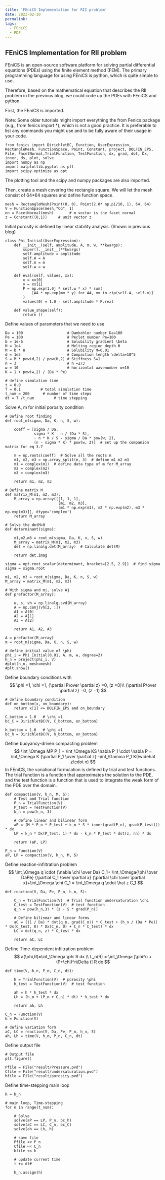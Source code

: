 ```yaml
---
title: 'FEniCS Implementation for RII problem'
date: 2023-02-10
permalink:
tags:
  - FEniCS
  - PDE
---
```


## FEniCS Implementation for RII problem

FEniCS is an open-source software platform for solving partial differential equations (PDEs) using the finite element method (FEM). The primary programming language for using FEniCS is python, which is quite simple to use. 

Therefore, based on the mathematical equation that describes the RII problem in the previous blog, we could code up the PDEs with FEniCS and python.

First, the FEniCS is imported.

Note: Some older tutorials might import everything the from Fenics package (e.g., from fenics import *), which is not a good practice. It is preferable to list any commands you might use and to be fully aware of their usage in your code.

```
from fenics import DirichletBC, Function, UserExpression, RectangleMesh, FunctionSpace, Point, Constant, project, DOLFIN_EPS, File, FacetNormal,TrialFunction, TestFunction, dx, grad, dot, Dx, inner, ds, plot, solve
import numpy as np
import matplotlib.pyplot as plt
import scipy.optimize as opt
```

The plotting tool and the scipy and numpy packages are also imported.

Then, create a mesh covering the rectangle square. We will let the mesh consist of 64*64 squares and define function space.

```
mesh = RectangleMesh(Point(0, 0), Point(2.0* np.pi/10, 1), 64, 64)
V = FunctionSpace(mesh,"CG", 1)
nn = FacetNormal(mesh)       # n vector is the facet normal
z = Constant((0,1))     # unit vector z
```

Initial porosity is defined by linear stability analysis. (Shown in previous blog)

```
class Phi_Initial(UserExpression):
    def __init__(self, amplitude, A, m, w, **kwargs):
        super().__init__(**kwargs)
        self.amplitude = amplitude
        self.A = A
        self.m = m
        self.w = w

    def eval(self, values, xx):
        x = xx[0]
        y = xx[1]
        P = np.exp(1.0j * self.w * x) * sum(
            [AA * np.exp(mm * y) for AA, mm in zip(self.A, self.m)]
        )
        values[0] = 1.0 - self.amplitude * P.real

    def value_shape(self):
        return ()
```

Define values of parameters that we need to use

```
Da = 100                    # Damkohler number Da=100
Pe = 100                    # Peclet number Pe=100
b = 1e-6                    # Solubility gradient \beta
H = 1e4                     # Melting region depth H
M = b * H                   # Solubility M=0.01
d = 1e5                     # Compaction length \delta=10^5
S = M * pow(d,2) / pow(H,2) # Stiffness S=1
n = 3                       # n =2/3
w = 10                      # horizontal wavenumber w=10
K = 1 + pow(w,2) / (Da * Pe)

# define simulation time
t = 0.0
T = 0.1         # total simulation time
t_num = 200      # number of time steps
dt = T /t_num         # time stepping
```

Solve A, m for initial porosity condition

```
# Define root finding
def root_m(sigma, Da, K, n, S, w):

    coeff = [sigma / Da,
             sigma * K - n / (Da * S),
             - n * K / S - sigma / Da * pow(w, 2),
             (n - sigma * K) * pow(w, 2)]  # set up the companion matrix for eq 3.7

    m = np.roots(coeff)  # Solve all the roots m
    m1, m2, m3 = np.array_split(m, 3)  # define m1 m2 m3
    m1 = complex(m1)  # define data type of m for M_array
    m2 = complex(m2)
    m3 = complex(m3)

    return m1, m2, m3
    
# Define matrix M
def matrix_M(m1, m2, m3):
    M_array = np.array([[1, 1, 1],
                        [m1, m2, m3],
                        [m1 * np.exp(m1), m2 * np.exp(m2), m3 * np.exp(m3)]], dtype='complex')
    return M_array
   
# Solve the detM=0
def determinant(sigma):

    m1,m2,m3 = root_m(sigma, Da, K, n, S, w)
    M_array = matrix_M(m1, m2, m3)
    det = np.linalg.det(M_array)  # Calculate det(M)

    return det.imag

sigma = opt.root_scalar(determinant, bracket=[2.5, 2.9])  # find sigma
sigma = sigma.root

m1, m2, m3 = root_m(sigma, Da, K, n, S, w)
M_array = matrix_M(m1, m2, m3)

# With sigma and mj, solve Aj
def prefactor(M_array):

    u, s, vh = np.linalg.svd(M_array)
    A = np.conj(vh[2, :])
    A1 = A[0]
    A2 = A[1]
    A3 = A[2]

    return A1, A2, A3

A = prefactor(M_array)
m = root_m(sigma, Da, K, n, S, w)

# define initial value of \phi
phi_i = Phi_Initial(0.01, A, m, w, degree=2)
h_n = project(phi_i, V)
#plot(h_n, mesh=mesh)
#plt.show()
```

 Define boundary conditions with
$$
\phi =1, \chi =1, {\partial P\over \partial z} =0,  (z =0)\\
{\partial P\over \partial z} =0,  (z =1)
$$

```
# define boundary condition
def on_bottom(x, on_boundary):
    return x[1] <= DOLFIN_EPS and on_boundary

C_bottom = 1.0   # \chi =1
bc_C = DirichletBC(V, C_bottom, on_bottom)

h_bottom = 1.0   # \phi =1
bc_h = DirichletBC(V, h_bottom, on_bottom)
```

Define buoyancy-driven compacting problem
$$
\int_\Omega MP P_1 + \int_\Omega KS \nabla P_1 \cdot \nabla P = \int_\Omega K {\partial P_1 \over \partial z} -\int_\Gamma P_1 K(\widehat z\cdot n)
$$
In FEniCS, the variational formulation is defined by trial and test functions. The trial function is a function that approximates the solution to the PDE, and the test function is a function that is used to integrate the weak form of the PDE over the domain.

```
def compaction(V, h_n, M, S):
    # Test and Trial function
    P_n = TrialFunction(V)
    P_test = TestFunction(V)
    k_n = pow(h_n, 3)

    # define linear and bilinear form
    aP = (M * P_n * P_test + k_n * S * inner(grad(P_n), grad(P_test))) * dx
    LP = k_n * Dx(P_test, 1) * dx - k_n * P_test * dot(z, nn) * ds

    return (aP, LP)

P_n = Function(V)
aP, LP = compaction(V, h_n, M, S)
```

Define reaction-infiltration problem
$$
\int_\Omega q \cdot {\nabla \chi \over Da} C_1+ \int_\Omega{\phi \over DaPe} {\partial C_1 \over \partial x} {\partial \chi \over \partial x}+\int_\Omega \chi C_1 = \int_\Omega q \cdot \hat z C_1
$$

```
def reaction(V, Da, Pe, P_n, h_n, S):

    C_n = TrialFunction(V)  # Trial function undersaturation \chi
    C_test = TestFunction(V)  # test function
    q_n = pow(h_n,3) * (z - S * grad(P_n))

    # Define bilinear and linear forms
    aC = ((1 / Da) * dot(q_n, grad(C_n)) * C_test + (h_n / (Da * Pe)) * Dx(C_test, 0) * Dx(C_n, 0) + C_n * C_test) * dx
    LC = dot(q_n, z) * C_test * dx

    return aC, LC
```

Define Time-dependent infiltration problem
$$
a(\phi,R)=\int_\Omega \phi R dx \\
L_n(R) = \int_\Omega [\phi^n +(P+\chi)^n\Delta t] R dx
$$

```
def time(V, h_n, P_n, C_n, dt):

    h = TrialFunction(V)  # porosity \phi
    h_test = TestFunction(V)  # test function

    ah = h * h_test * dx
    Lh = (h_n + (P_n + C_n) * dt) * h_test * dx

    return ah, Lh
```

```
C_n = Function(V)
h = Function(V)

# define variation form
aC, LC = reaction(V, Da, Pe, P_n, h_n, S)
ah, Lh = time(V, h_n, P_n, C_n, dt)
```

Define output file

```
# Output file
plt.figure()

Pfile = File("result/Pressure.pvd")
Cfile = File("result/undersaturation.pvd")
hfile = File("result/porosity.pvd")
```

Define time-stepping main loop

```
h = h_n

# main loop, Time-stepping
for n in range(t_num):

    # Solve
	solve(aP == LP, P_n, bc_h)
	solve(aC == LC, C_n, bc_C)
	solve(ah == Lh, h)

    # save file
    Pfile << P_n
    Cfile << C_n
    hfile << h

    # update current time
    t += dt# 

    h_n.assign(h)
```



<script type="text/javascript" src="https://cdn.mathjax.org/mathjax/latest/MathJax.js?config=default"></script>
